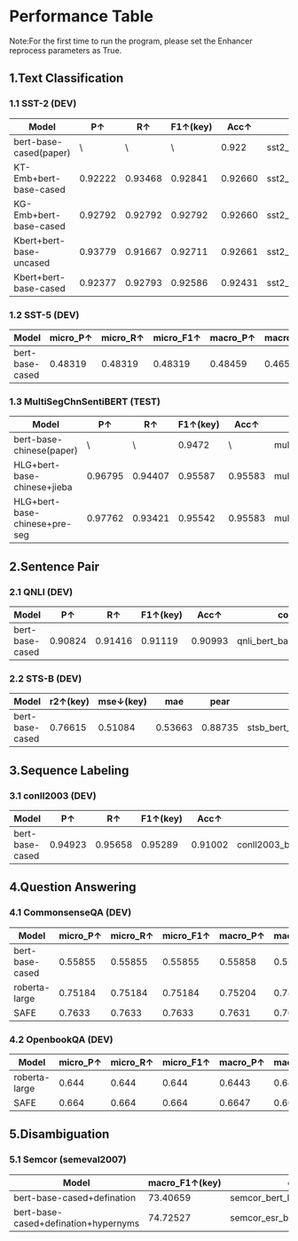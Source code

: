 # Performance Table

Note:For the first time to run the program, please set the Enhancer reprocess parameters as True.

## 1.Text Classification

### 1.1 SST-2 (DEV)

| Model                 | P↑      | R↑      | F1↑(key) | Acc↑    | code                          |
|-----------------------|---------|---------|----------|---------|-------------------------------|
| bert-base-cased(paper) | \       | \       | \        | 0.922   | sst2_bert_base_cased.py       |
| KT-Emb+bert-base-cased | 0.92222 | 0.93468 | 0.92841  | 0.92660 | sst2_ktemb_bert_base_cased.py |
| KG-Emb+bert-base-cased | 0.92792 | 0.92792 | 0.92792  | 0.92660 | sst2_kgemb_bert_base_cased.py |
| Kbert+bert-base-uncased | 0.93779 | 0.91667 | 0.92711  | 0.92661 | sst2_kbert_bert_base_uncased.py |
| Kbert+bert-base-cased | 0.92377 | 0.92793 | 0.92586  | 0.92431 | sst2_kbert_bert_base_cased.py |

[comment]: <> "| bert-base-cased | 0.92427 | 0.93468 | 0.92945 | 0.92775 | sst2_bert_base_cased.py |"

### 1.2 SST-5 (DEV)

| Model | micro_P↑ | micro_R↑ | micro_F1↑ | macro_P↑ | macro_R↑ | macro_F1↑(key) | Acc↑ | code |
|---|---|---|---|---|---|---|---|---|
| bert-base-cased | 0.48319 | 0.48319 | 0.48319 | 0.48459 | 0.46527 | 0.47156 | 0.48319 | sst5_bert_base_cased.py |

### 1.3 MultiSegChnSentiBERT (TEST)

| Model | P↑ | R↑ | F1↑(key) | Acc↑ | code |
|---|---|---|---|---|---|
| bert-base-chinese(paper) | \ | \ | 0.9472 | \ | multisegchnsentibert_bert_base_chinese.py |
| HLG+bert-base-chinese+jieba | 0.96795 | 0.94407 | 0.95587 | 0.95583 | multisegchnsentibert_hlg_bert_base_chinese.py |
| HLG+bert-base-chinese+pre-seg | 0.97762 | 0.93421 | 0.95542 | 0.95583 | multisegchnsentibert_hlg_pre_seg_bert_base_chinese.py |

## 2.Sentence Pair

### 2.1 QNLI (DEV)

| Model | P↑ | R↑ | F1↑(key) | Acc↑ | code |
|---|---|---|---|---|---|
| bert-base-cased | 0.90824 | 0.91416 | 0.91119 | 0.90993 | qnli_bert_base_cased.py |

### 2.2 STS-B (DEV)

| Model | r2↑(key) | mse↓(key) | mae | pear | code |
|---|---|---|---|---|---|
| bert-base-cased | 0.76615 | 0.51084 | 0.53663 | 0.88735 | stsb_bert_base_cased.py |

## 3.Sequence Labeling

### 3.1 conll2003 (DEV)

| Model | P↑ | R↑ | F1↑(key) | Acc↑ | code |
|---|---|---|---|---|---|
| bert-base-cased | 0.94923 | 0.95658 | 0.95289 | 0.91002 | conll2003_bert_base_cased.py |

## 4.Question Answering

### 4.1 CommonsenseQA (DEV)

| Model | micro_P↑ | micro_R↑ | micro_F1↑ | macro_P↑ | macro_R↑ | macro_F1↑(key) | Acc↑ | code |
|---|---|---|---|---|---|---|---|---|
| bert-base-cased | 0.55855 | 0.55855 | 0.55855 | 0.55858 | 0.55801 |  0.55816 | 0.55855 | commonsense_qa_bert_base_cased.py |
| roberta-large | 0.75184 | 0.75184 | 0.75184 | 0.75204 | 0.78954 | 0.75169 | 0.75184 | commonsense_qa_roberta_large.py |
| SAFE | 0.7633 | 0.7633 | 0.7633 | 0.7631 | 0.7628 | 0.7629 | 0.76331 | commonsense_qa_safe.py |

[comment]: <> "| QAGNN | 0 | 0 | 0 | 0 | 0 | 0 | 0 | 0 |"


### 4.2 OpenbookQA &#40;DEV&#41;

| Model | micro_P↑ | micro_R↑ | micro_F1↑ | macro_P↑ | macro_R↑ | macro_F1↑(key) | Acc↑ | code |
|---|---|---|---|---|---|---|---|---|
| roberta-large | 0.644 | 0.644 | 0.644 | 0.6443   | 0.6442 | 0.6426 | 0.644 | openbook_qa_roberta_large.py |
| SAFE | 0.664 | 0.664 | 0.664 | 0.6647 | 0.6657 | 0.6636 | 0.664 | openbook_qa_safe.py |

[comment]: <> "| QAGNN | 0 | 0 | 0 | 0 | 0 | 0 | 0 | 0 |"

 


## 5.Disambiguation

### 5.1 Semcor (semeval2007)

| Model | macro_F1↑(key) | code |
|---|---|---|
| bert-base-cased+defination | 73.40659 | semcor_bert_base_cased.py |
| bert-base-cased+defination+hypernyms | 74.72527 | semcor_esr_bert_base_cased.py |


[comment]: <> "## 6.Reading Comprehension"

[comment]: <> "### 6.1 NULL"


[comment]: <> "## 7.Masked LM"

[comment]: <> "### 7.1 NULL"